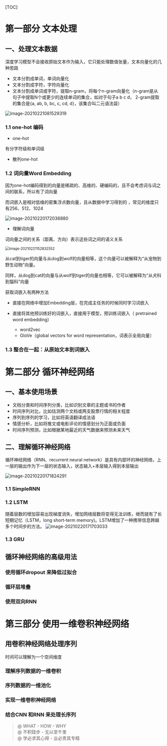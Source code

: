 [TOC]

# 第一部分 文本处理
## 一、处理文本数据
深度学习模型不会接收原始文本作为输入，它只能处理数值张量，文本向量化的几种思路
- 文本分割成单词，单词向量化
- 文本分割成字符，字符向量化
- 文本分割成单词或字符，提取n-gram，将每个n-gram向量化（n-gram是从句子中提取N个或更少的连续单词的集合，如对于句子a b c d， 2-gram提取的集合是{a, ab, b, bc, c, cd, d}，该集合叫二元语法袋）  

![image-20210221081529319](../pic/text_and_sequences/image-20210221081529319.png)

### 1.1 one-hot 编码
- one-hot

有分字符级和单词级



- 散列one-hot

### 1.2 词向量Word Embedding

因为one-hot编码得到的向量是稀疏的、高维的、硬编码的，且不会考虑词与词之间的联系，所以有了词向量

而词嵌入是相对低维的密集浮点数向量，且从数据中学习得到的 ，常见的维度只有256、512、1024

![image-20210220172036880](../pic/text_and_sequences/image-20210220172036880.png)

- 理解词向量

词向量之间的关系（距离、方向）表示这些词之间的语义关系

  <img src="../pic/text_and_sequences/image-20210221152832552.png" alt="image-20210221152832552" style="zoom:80%;" />

从cat到tiger的向量与从dog到wolf的向量相等，这个向量可以被解释为“从宠物到野生动物”向量。

同样，从dog到cat的向量与从wolf到tiger的向量也相等，它可以被解释为“从犬科到猫科”向量





获取词嵌入有两种方法

* 直接在网络中增加Embedding层，在完成主任务的时候同时学习词嵌入

* 直接将其他预训练好的词嵌入，直接用于模型，预训练词嵌入（ pretrained word embedding）  
    * word2vec
    * GloVe（global vectors for word representation，词表示全局向量）

### 1.3 整合在一起：从原始文本到词嵌入







# 第二部分 循环神经网络
## 一、基本使用场景

- 文档分类和时间序列分类，比如识别文章的主题或书的作者
- 时间序列对比，比如估测两个文档或两支股票行情的相关程度
- 序列到序列的学习，比如将英语翻译成法语
- 情感分析，比如将推文或电影评论的情感划分为正面或负面
- 时间序列预测，比如根据某地最近的天气数据来预测未来天气

## 二、理解循环神经网络

循环神经网络（RNN、recurrent neural network）是具有内部环的神经网络，上一层的输出作为下一层的状态输入，状态输入+本层输入得到本层输出

![image-20210220171824291](../pic/text_and_sequences/image-20210220171824291.png)

### 1.1 SimpleRNN

### 1.2 LSTM
随着层数的增加容易出现梯度消失，增加网络层数将变得无法训练，继而就有了长短期记忆（LSTM，long short-term memory)。LSTM增加了一种携带信息跨越多个时间步的方法。
![image-20210220171703033](../pic/text_and_sequences/image-20210220171703033.png)

### 1.3 GRU

## 循环神经网络的高级用法
### 使用循环dropout 来降低过拟合
### 循环层堆叠

### 使用双向RNN

# 第三部分 使用一维卷积神经网络
## 用卷积神经网络处理序列
时间可以理解为一个空间维度
### 理解序列数据的一维卷积
### 序列数据的一维池化
### 实现一维卷积神经网络
### 结合CNN 和RNN 来处理长序列















> @ WHAT - HOW - WHY  
> @ 不积跬步 - 无以至千里  
> @ 学必求其心得 - 业必贵其专精  